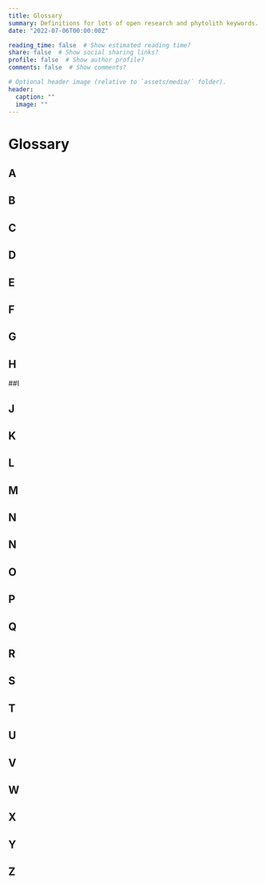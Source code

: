 ```yaml
---
title: Glossary
summary: Definitions for lots of open research and phytolith keywords.
date: "2022-07-06T00:00:00Z"

reading_time: false  # Show estimated reading time?
share: false  # Show social sharing links?
profile: false  # Show author profile?
comments: false  # Show comments?

# Optional header image (relative to `assets/media/` folder).
header:
  caption: ""
  image: ""
---
```


# Glossary

## A

## B

## C

## D

## E

## F

## G

## H

##I

## J

## K

## L

## M

## N

## N

## O

## P

## Q

## R

## S

## T

## U

## V

## W

## X

## Y

## Z



